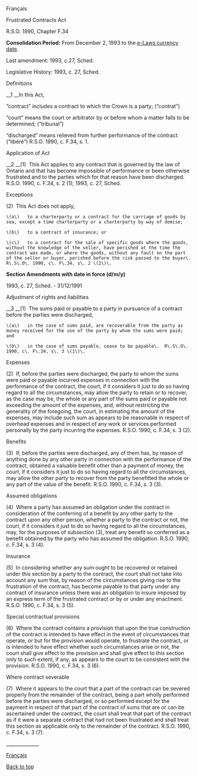 [<a id="Top"></a>Français](http://www.ontario.ca/fr/lois/loi/90f34)

Frustrated Contracts Act

R\.S\.O\. 1990, Chapter F\.34

__Consolidation Period:__ From December 2, 1993 to the [e\-Laws currency date](http://www.e-laws.gov.on.ca/navigation?file=currencyDates&lang=en)\.

Last amendment: 1993, c\.27, Sched\.

Legislative History: 1993, c\. 27, Sched\.

Definitions

__1 __In this Act,

“contract” includes a contract to which the Crown is a party; \(“contrat”\)

“court” means the court or arbitrator by or before whom a matter falls to be determined; \(“tribunal”\)

“discharged” means relieved from further performance of the contract\. \(“libéré”\)  R\.S\.O\. 1990, c\. F\.34, s\. 1\.

Application of Act

__2 __\(1\)  This Act applies to any contract that is governed by the law of Ontario and that has become impossible of performance or been otherwise frustrated and to the parties which for that reason have been discharged\.  R\.S\.O\. 1990, c\. F\.34, s\. 2 \(1\); 1993, c\. 27, Sched\.

Exceptions

\(2\)  This Act does not apply,

	\(a\)	to a charterparty or a contract for the carriage of goods by sea, except a time charterparty or a charterparty by way of demise;

	\(b\)	to a contract of insurance; or

	\(c\)	to a contract for the sale of specific goods where the goods, without the knowledge of the seller, have perished at the time the contract was made, or where the goods, without any fault on the part of the seller or buyer, perished before the risk passed to the buyer\.  R\.S\.O\. 1990, c\. F\.34, s\. 2 \(2\)\.

__Section Amendments with date in force \(d/m/y\)__

1993, c\. 27, Sched\. \- 31/12/1991

Adjustment of rights and liabilities

__3 __\(1\)  The sums paid or payable to a party in pursuance of a contract before the parties were discharged,

	\(a\)	in the case of sums paid, are recoverable from the party as money received for the use of the party by whom the sums were paid; and

	\(b\)	in the case of sums payable, cease to be payable\.  R\.S\.O\. 1990, c\. F\.34, s\. 3 \(1\)\.

Expenses

\(2\)  If, before the parties were discharged, the party to whom the sums were paid or payable incurred expenses in connection with the performance of the contract, the court, if it considers it just to do so having regard to all the circumstances, may allow the party to retain or to recover, as the case may be, the whole or any part of the sums paid or payable not exceeding the amount of the expenses, and, without restricting the generality of the foregoing, the court, in estimating the amount of the expenses, may include such sum as appears to be reasonable in respect of overhead expenses and in respect of any work or services performed personally by the party incurring the expenses\.  R\.S\.O\. 1990, c\. F\.34, s\. 3 \(2\)\.

Benefits

\(3\)  If, before the parties were discharged, any of them has, by reason of anything done by any other party in connection with the performance of the contract, obtained a valuable benefit other than a payment of money, the court, if it considers it just to do so having regard to all the circumstances, may allow the other party to recover from the party benefitted the whole or any part of the value of the benefit\.  R\.S\.O\. 1990, c\. F\.34, s\. 3 \(3\)\.

Assumed obligations

\(4\)  Where a party has assumed an obligation under the contract in consideration of the conferring of a benefit by any other party to the contract upon any other person, whether a party to the contract or not, the court, if it considers it just to do so having regard to all the circumstances, may, for the purposes of subsection \(3\), treat any benefit so conferred as a benefit obtained by the party who has assumed the obligation\.  R\.S\.O\. 1990, c\. F\.34, s\. 3 \(4\)\.

Insurance

\(5\)  In considering whether any sum ought to be recovered or retained under this section by a party to the contract, the court shall not take into account any sum that, by reason of the circumstances giving rise to the frustration of the contract, has become payable to that party under any contract of insurance unless there was an obligation to insure imposed by an express term of the frustrated contract or by or under any enactment\.  R\.S\.O\. 1990, c\. F\.34, s\. 3 \(5\)\.

Special contractual provisions

\(6\)  Where the contract contains a provision that upon the true construction of the contract is intended to have effect in the event of circumstances that operate, or but for the provision would operate, to frustrate the contract, or is intended to have effect whether such circumstances arise or not, the court shall give effect to the provision and shall give effect to this section only to such extent, if any, as appears to the court to be consistent with the provision\.  R\.S\.O\. 1990, c\. F\.34, s\. 3 \(6\)\.

Where contract severable

\(7\)  Where it appears to the court that a part of the contract can be severed properly from the remainder of the contract, being a part wholly performed before the parties were discharged, or so performed except for the payment in respect of that part of the contract of sums that are or can be ascertained under the contract, the court shall treat that part of the contract as if it were a separate contract that had not been frustrated and shall treat this section as applicable only to the remainder of the contract\.  R\.S\.O\. 1990, c\. F\.34, s\. 3 \(7\)\.

\_\_\_\_\_\_\_\_\_\_\_\_\_\_

[Français](http://www.ontario.ca/fr/lois/loi/90f34)

[Back to top](#Top)

